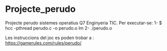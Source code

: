 # Projecte_perudo
Projecte perudo sistemes operatius Q7 Enginyeria TIC.
Per executar-se:
    1- $ hcc -pthread perudo.c -o perudo.o lm
    2- ./perudo.o


 
Les instruccions del joc es poden trobar a : 
https://gamerules.com/rules/perudo/